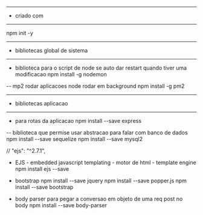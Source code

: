 --- ---------------------------------------------------
- criado com
--- ---------------------------------------------------
npm init -y

--- ---------------------------------------------------
- bibliotecas global de sistema
--- ---------------------------------------------------
- biblioteca para o script de node se auto dar restart quando tiver uma modificacao
 npm install -g nodemon 

-- mp2 rodar aplicacoes node rodar em background
npm install -g pm2 
 --- ---------------------------------------------------
 - bibliotecas aplicacao
 --- ---------------------------------------------------

- para rotas da aplicacao
npm install --save express

-- biblioteca que permise usar abstracao para falar com banco de dados
npm install --save sequelize
npm install --save mysql2

// "ejs": "^2.7.1",
- EJS - embedded javascript templating -  motor de html - template engine
npm install ejs --save

- bootstrap
npm install --save jquery
npm install --save popper.js
npm install --save bootstrap

- body parser para pegar a conversao em objeto de uma req post no body
npm install --save body-parser





